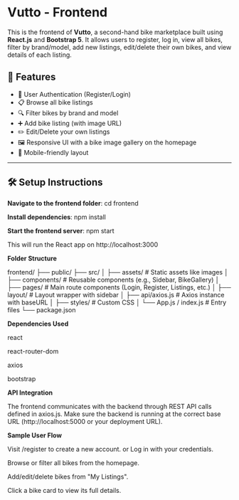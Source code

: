 # Vutto - Frontend

This is the frontend of **Vutto**, a second-hand bike marketplace built using **React.js** and **Bootstrap 5**. It allows users to register, log in, view all bikes, filter by brand/model, add new listings, edit/delete their own bikes, and view details of each listing.

## 🚀 Features

- 🔐 User Authentication (Register/Login)
- 📋 Browse all bike listings
- 🔍 Filter bikes by brand and model
- ➕ Add bike listing (with image URL)
- ✏️ Edit/Delete your own listings
- 🖼️ Responsive UI with a bike image gallery on the homepage
- 📱 Mobile-friendly layout

---

## 🛠️ Setup Instructions

**Navigate to the frontend folder**:
cd frontend

**Install dependencies**:
npm install

**Start the frontend server**:
npm start

This will run the React app on http://localhost:3000

**Folder Structure**

frontend/
├── public/
├── src/
│   ├── assets/               # Static assets like images
│   ├── components/           # Reusable components (e.g., Sidebar, BikeGallery)
│   ├── pages/                # Main route components (Login, Register, Listings, etc.)
│   ├── layout/               # Layout wrapper with sidebar
│   ├── api/axios.js          # Axios instance with baseURL
│   ├── styles/               # Custom CSS
│   └── App.js / index.js     # Entry files
└── package.json

**Dependencies Used**

react

react-router-dom

axios

bootstrap

**API Integration**

The frontend communicates with the backend through REST API calls defined in axios.js. Make sure the backend is running at the correct base URL (http://localhost:5000 or your deployment URL).

**Sample User Flow**

Visit /register to create a new account.
or
Log in with your credentials.

Browse or filter all bikes from the homepage.

Add/edit/delete bikes from "My Listings".

Click a bike card to view its full details.


